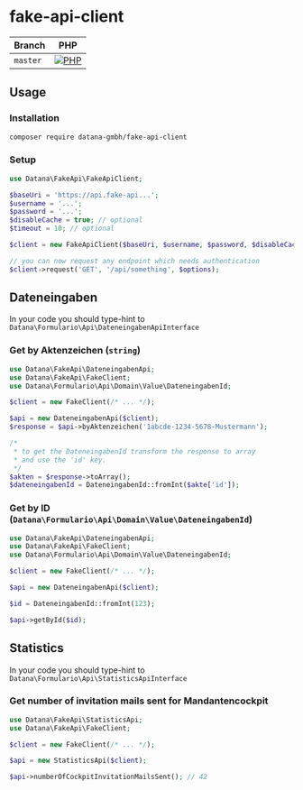 # fake-api-client

| Branch    | PHP                                         |
|-----------|---------------------------------------------|
| `master`  | [![PHP][build-status-master-php]][actions]  |

## Usage

### Installation

```bash
composer require datana-gmbh/fake-api-client
```

### Setup

```php
use Datana\FakeApi\FakeApiClient;

$baseUri = 'https://api.fake-api...';
$username = '...';
$password = '...';
$disableCache = true; // optional
$timeout = 10; // optional

$client = new FakeApiClient($baseUri, $username, $password, $disableCache, $timeout);

// you can now request any endpoint which needs authentication
$client->request('GET', '/api/something', $options);
```

## Dateneingaben

In your code you should type-hint to `Datana\Formulario\Api\DateneingabenApiInterface`

### Get by Aktenzeichen (`string`)

```php
use Datana\FakeApi\DateneingabenApi;
use Datana\FakeApi\FakeClient;
use Datana\Formulario\Api\Domain\Value\DateneingabenId;

$client = new FakeClient(/* ... */);

$api = new DateneingabenApi($client);
$response = $api->byAktenzeichen('1abcde-1234-5678-Mustermann');

/*
 * to get the DateneingabenId transform the response to array
 * and use the 'id' key.
 */
$akten = $response->toArray();
$dateneingabenId = DateneingabenId::fromInt($akte['id']);
```

### Get by ID (`Datana\Formulario\Api\Domain\Value\DateneingabenId`)

```php
use Datana\FakeApi\DateneingabenApi;
use Datana\FakeApi\FakeClient;
use Datana\Formulario\Api\Domain\Value\DateneingabenId;

$client = new FakeClient(/* ... */);

$api = new DateneingabenApi($client);

$id = DateneingabenId::fromInt(123);

$api->getById($id);
```

## Statistics

In your code you should type-hint to `Datana\Formulario\Api\StatisticsApiInterface`

### Get number of invitation mails sent for Mandantencockpit

```php
use Datana\FakeApi\StatisticsApi;
use Datana\FakeApi\FakeClient;

$client = new FakeClient(/* ... */);

$api = new StatisticsApi($client);

$api->numberOfCockpitInvitationMailsSent(); // 42
```

[build-status-master-php]: https://github.com/datana-gmbh/fake-api-client/workflows/PHP/badge.svg?branch=master

[actions]: https://github.com/datana-gmbh/fake-api-client/actions
